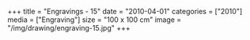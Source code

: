 +++
title = "Engravings - 15"
date = "2010-04-01"
categories = ["2010"]
media = ["Engraving"]
size = "100 x 100 cm"
image = "/img/drawing/engraving-15.jpg"
+++
